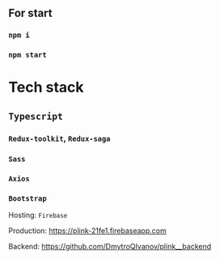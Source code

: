## For start
### `npm i`
### `npm start`

# Tech stack
## `Typescript`
### `Redux-toolkit`, `Redux-saga`
### `Sass`
### `Axios`
### `Bootstrap`

Hosting: `Firebase`

Production:  https://plink-21fe1.firebaseapp.com

Backend: https://github.com/DmytroQIvanov/plink__backend
